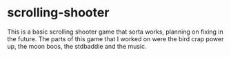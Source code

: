 scrolling-shooter
=================
This is a basic scrolling shooter game that sorta works, planning on fixing in the future. The parts of this game that I worked on were the bird crap power up, the moon boos, the stdbaddie and the music.